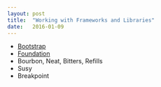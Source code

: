 ```yaml
---
layout: post
title:  "Working with Frameworks and Libraries"
date:   2016-01-09
---
```


- [Bootstrap](http://getbootstrap.com/)
- [Foundation](http://foundation.zurb.com/)
- Bourbon, Neat, Bitters, Refills
- Susy
- Breakpoint
